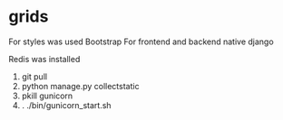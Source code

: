 # grids
For styles was used Bootstrap
For frontend and backend native django

Redis was installed

1. git pull
2. python manage.py collectstatic
3. pkill gunicorn
4. . ./bin/gunicorn_start.sh
